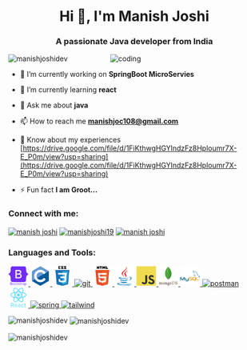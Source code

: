 <h1 align="center">Hi 👋, I'm Manish Joshi</h1>
<h3 align="center">A passionate Java developer from India</h3>

<img align="right" alt="coding" width="300" src="https://www.bing.com/th/id/OGC.dbb58bcf9c5aeb5a0d019c5d6653ecf8?pid=1.7&rurl=https%3a%2f%2fcdn.dribbble.com%2fusers%2f926537%2fscreenshots%2f8768655%2fmedia%2f0eb8fcc9f2b8a55c589cfabd6cc89d94.gif&ehk=1r%2bmBjrNIkr03qb8bSuscwLQKYZB4OJbxsPuFD9o0pw%3d"/> 

<p align="left"> <img src="https://komarev.com/ghpvc/?username=manishjoshidev&label=Profile%20views&color=0e75b6&style=flat" alt="manishjoshidev" /> </p>


- 🔭 I’m currently working on **SpringBoot MicroServies**

- 🌱 I’m currently learning **react**

- 💬 Ask me about **java**

- 📫 How to reach me **manishjoc108@gmail.com**

- 📄 Know about my experiences [https://drive.google.com/file/d/1FiKthwgHGYlndzFz8Hploumr7X-E_P0m/view?usp=sharing](https://drive.google.com/file/d/1FiKthwgHGYlndzFz8Hploumr7X-E_P0m/view?usp=sharing)

- ⚡ Fun fact **I am Groot...**

<h3 align="left">Connect with me:</h3>
<p align="left">
<a href="https://linkedin.com/in/manish joshi" target="blank"><img align="center" src="https://raw.githubusercontent.com/rahuldkjain/github-profile-readme-generator/master/src/images/icons/Social/linked-in-alt.svg" alt="manish joshi" height="30" width="40" /></a>
<a href="https://instagram.com/manishjoshi19" target="blank"><img align="center" src="https://raw.githubusercontent.com/rahuldkjain/github-profile-readme-generator/master/src/images/icons/Social/instagram.svg" alt="manishjoshi19" height="30" width="40" /></a>
<a href="https://www.leetcode.com/manish joshi" target="blank"><img align="center" src="https://raw.githubusercontent.com/rahuldkjain/github-profile-readme-generator/master/src/images/icons/Social/leet-code.svg" alt="manish joshi" height="30" width="40" /></a>
</p>

<h3 align="left">Languages and Tools:</h3>
<p align="left"> <a href="https://getbootstrap.com" target="_blank" rel="noreferrer"> <img src="https://raw.githubusercontent.com/devicons/devicon/master/icons/bootstrap/bootstrap-plain-wordmark.svg" alt="bootstrap" width="40" height="40"/> </a> <a href="https://www.cprogramming.com/" target="_blank" rel="noreferrer"> <img src="https://raw.githubusercontent.com/devicons/devicon/master/icons/c/c-original.svg" alt="c" width="40" height="40"/> </a> <a href="https://www.w3schools.com/css/" target="_blank" rel="noreferrer"> <img src="https://raw.githubusercontent.com/devicons/devicon/master/icons/css3/css3-original-wordmark.svg" alt="css3" width="40" height="40"/> </a> <a href="https://git-scm.com/" target="_blank" rel="noreferrer"> <img src="https://www.vectorlogo.zone/logos/git-scm/git-scm-icon.svg" alt="git" width="40" height="40"/> </a> <a href="https://www.w3.org/html/" target="_blank" rel="noreferrer"> <img src="https://raw.githubusercontent.com/devicons/devicon/master/icons/html5/html5-original-wordmark.svg" alt="html5" width="40" height="40"/> </a> <a href="https://www.java.com" target="_blank" rel="noreferrer"> <img src="https://raw.githubusercontent.com/devicons/devicon/master/icons/java/java-original.svg" alt="java" width="40" height="40"/> </a> <a href="https://developer.mozilla.org/en-US/docs/Web/JavaScript" target="_blank" rel="noreferrer"> <img src="https://raw.githubusercontent.com/devicons/devicon/master/icons/javascript/javascript-original.svg" alt="javascript" width="40" height="40"/> </a> <a href="https://www.mongodb.com/" target="_blank" rel="noreferrer"> <img src="https://raw.githubusercontent.com/devicons/devicon/master/icons/mongodb/mongodb-original-wordmark.svg" alt="mongodb" width="40" height="40"/> </a> <a href="https://www.mysql.com/" target="_blank" rel="noreferrer"> <img src="https://raw.githubusercontent.com/devicons/devicon/master/icons/mysql/mysql-original-wordmark.svg" alt="mysql" width="40" height="40"/> </a> <a href="https://postman.com" target="_blank" rel="noreferrer"> <img src="https://www.vectorlogo.zone/logos/getpostman/getpostman-icon.svg" alt="postman" width="40" height="40"/> </a> <a href="https://reactjs.org/" target="_blank" rel="noreferrer"> <img src="https://raw.githubusercontent.com/devicons/devicon/master/icons/react/react-original-wordmark.svg" alt="react" width="40" height="40"/> </a> <a href="https://spring.io/" target="_blank" rel="noreferrer"> <img src="https://www.vectorlogo.zone/logos/springio/springio-icon.svg" alt="spring" width="40" height="40"/> </a> <a href="https://tailwindcss.com/" target="_blank" rel="noreferrer"> <img src="https://www.vectorlogo.zone/logos/tailwindcss/tailwindcss-icon.svg" alt="tailwind" width="40" height="40"/> </a> </p>

<p><img align="left" src="https://github-readme-stats.vercel.app/api/top-langs?username=manishjoshidev&show_icons=true&locale=en&layout=compact" alt="manishjoshidev" /></p>

<p>&nbsp;<img align="center" src="https://github-readme-stats.vercel.app/api?username=manishjoshidev&show_icons=true&locale=en" alt="manishjoshidev" /></p>

<p><img align="center" src="https://github-readme-streak-stats.herokuapp.com/?user=manishjoshidev&" alt="manishjoshidev" /></p>
